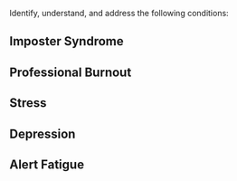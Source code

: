 Identify, understand, and address the following conditions:

Imposter Syndrome
----
Professional Burnout
----
Stress
----
Depression
----
Alert Fatigue
----
